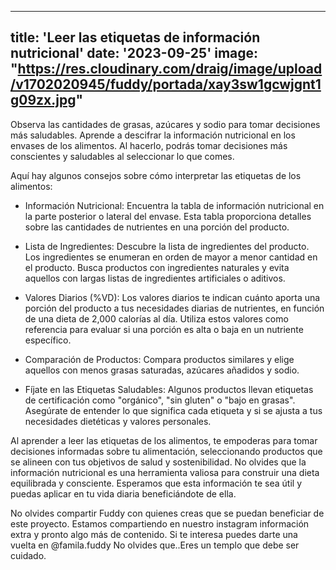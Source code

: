 ---
title: 'Leer las etiquetas de información nutricional'
date: '2023-09-25'
image: "https://res.cloudinary.com/draig/image/upload/v1702020945/fuddy/portada/xay3sw1gcwjgnt1g09zx.jpg"
---------------------------------

Observa las cantidades de grasas, azúcares y sodio para tomar decisiones más saludables.
Aprende a descifrar la información nutricional en los envases de los alimentos. Al hacerlo, podrás tomar decisiones más conscientes y saludables al seleccionar lo que comes.


Aquí hay algunos consejos sobre cómo interpretar las etiquetas de los alimentos:

 - Información Nutricional: Encuentra la tabla de información nutricional en la parte posterior o lateral del envase. Esta tabla proporciona detalles sobre las cantidades de nutrientes en una porción del producto. 

 - Lista de Ingredientes: Descubre la lista de ingredientes del producto. Los ingredientes se enumeran en orden de mayor a menor cantidad en el producto. Busca productos con ingredientes naturales y evita aquellos con largas listas de ingredientes artificiales o aditivos.

 - Valores Diarios (%VD): Los valores diarios te indican cuánto aporta una porción del producto a tus necesidades diarias de nutrientes, en función de una dieta de 2,000 calorías al día. Utiliza estos valores como referencia para evaluar si una porción es alta o baja en un nutriente específico.

- Comparación de Productos: Compara productos similares y elige aquellos con menos grasas saturadas, azúcares añadidos y sodio. 

- Fíjate en las Etiquetas Saludables: Algunos productos llevan etiquetas de certificación como "orgánico", "sin gluten" o "bajo en grasas". Asegúrate de entender lo que significa cada etiqueta y si se ajusta a tus necesidades dietéticas y valores personales.



Al aprender a leer las etiquetas de los alimentos, te empoderas para tomar decisiones informadas sobre tu alimentación, seleccionando productos que se alineen con tus objetivos de salud y sostenibilidad. No olvides que la información nutricional es una herramienta valiosa para construir una dieta equilibrada y consciente.
Esperamos que esta información te sea útil y puedas aplicar en tu vida diaria beneficiándote de ella.


No olvides compartir Fuddy con quienes creas que se puedan beneficiar de este proyecto.
Estamos compartiendo en nuestro instagram información extra y pronto algo más de contenido. Si te interesa puedes darte una vuelta en @famila.fuddy 
No olvides que..Eres un templo que debe ser cuidado.